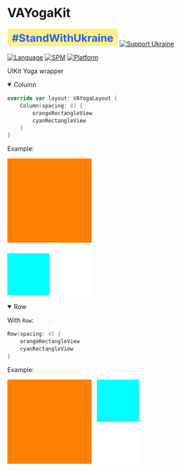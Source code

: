 # VAYogaKit


[![StandWithUkraine](https://raw.githubusercontent.com/vshymanskyy/StandWithUkraine/main/badges/StandWithUkraine.svg)](https://github.com/vshymanskyy/StandWithUkraine/blob/main/docs/README.md)
[![Support Ukraine](https://img.shields.io/badge/Support-Ukraine-FFD500?style=flat&labelColor=005BBB)](https://opensource.fb.com/support-ukraine)


[![Language](https://img.shields.io/badge/language-Swift%205.10-orangered.svg?style=flat)](https://www.swift.org)
[![SPM](https://img.shields.io/badge/SPM-compatible-limegreen.svg?style=flat)](https://github.com/apple/swift-package-manager)
[![Platform](https://img.shields.io/badge/platform-iOS-lightgray.svg?style=flat)](https://developer.apple.com/discover)


UIKit Yoga wrapper


<details open>
<summary>Column</summary>



```swift
override var layout: VAYogaLayout {
    Column(spacing: 8) {
        orangeRectangleView
        cyanRectangleView
    }
}
```


Example:


![Column example](https://raw.githubusercontent.com/VAndrJ/VAYogaKit/master/Resources/column_example.png)


</details>


<details open>
<summary>Row</summary>


With `Row`:

```swift
Row(spacing: 4) {
    orangeRectangleView
    cyanRectangleView
}
```


Example:


![Column example](https://raw.githubusercontent.com/VAndrJ/VAYogaKit/master/Resources/row_example.png)


</details>
